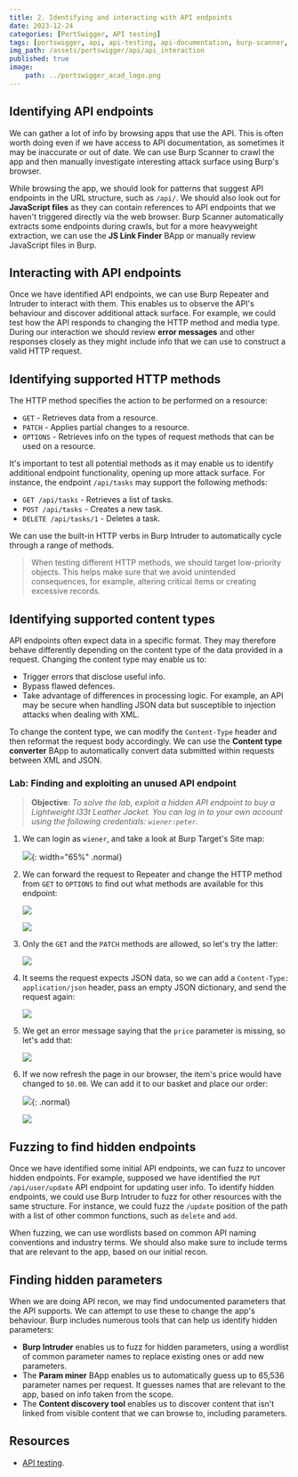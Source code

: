```yaml
---
title: 2. Identifying and interacting with API endpoints
date: 2023-12-24
categories: [PortSwigger, API testing]
tags: [portswigger, api, api-testing, api-documentation, burp-scanner, api-endpoints, burp-intruder, burp-repeater]
img_path: /assets/portswigger/api/api_interaction
published: true
image:
    path: ../portswigger_acad_logo.png
---
```


## Identifying API endpoints

We can gather a lot of info by browsing apps that use the API. This is often worth doing even if we have access to API documentation, as sometimes it may be inaccurate or out of date. We can use Burp Scanner to crawl the app and then manually investigate interesting attack surface using Burp's browser.

While browsing the app, we should look for patterns that suggest API endpoints in the URL structure, such as `/api/`. We should also look out for **JavaScript files** as they can contain references to API endpoints that we haven't triggered directly via the web browser. Burp Scanner automatically extracts some endpoints during crawls, but for a more heavyweight extraction, we can use the **JS Link Finder** BApp or manually review JavaScript files in Burp.

## Interacting with API endpoints

Once we have identified API endpoints, we can use Burp Repeater and Intruder to interact with them. This enables us to observe the API's behaviour and discover additional attack surface. For example, we could test how the API responds to changing the HTTP method and media type. During our interaction we should review **error messages** and other responses closely as they might include info that we can use to construct a valid HTTP request.

## Identifying supported HTTP methods

The HTTP method specifies the action to be performed on a resource:
- `GET` - Retrieves data from a resource.
- `PATCH` - Applies partial changes to a resource.
- `OPTIONS` - Retrieves info on the types of request methods that can be used on a resource.

It's important to test all potential methods as it may enable us to identify additional endpoint functionality, opening up more attack surface. For instance, the endpoint `/api/tasks` may support the following methods:
- `GET /api/tasks` - Retrieves a list of tasks.
- `POST /api/tasks` - Creates a new task.
- `DELETE /api/tasks/1` - Deletes a task.

We can use the built-in HTTP verbs in Burp Intruder to automatically cycle through a range of methods.

> When testing different HTTP methods, we should target low-priority objects. This helps make sure that we avoid unintended consequences, for example, altering critical items or creating excessive records.

## Identifying supported content types

API endpoints often expect data in a specific format. They may therefore behave differently depending on the content type of the data provided in a request. Changing the content type may enable us to:
- Trigger errors that disclose useful info.
- Bypass flawed defences.
- Take advantage of differences in processing logic. For example, an API may be secure when handling JSON data but susceptible to injection attacks when dealing with XML.

To change the content type, we can modify the `Content-Type` header and then reformat the request body accordingly. We can use the **Content type converter** BApp to automatically convert data submitted within requests between XML and JSON.

### Lab: Finding and exploiting an unused API endpoint

> **Objective**: _To solve the lab, exploit a hidden API endpoint to buy a Lightweight l33t Leather Jacket. You can log in to your own account using the following credentials: `wiener:peter`._

1. We can login as `wiener`, and take a look at Burp Target's Site map:

    ![](lab1_target.png){: width="65%" .normal}

2. We can forward the request to Repeater and change the HTTP method from `GET` to `OPTIONS` to find out what methods are available for this endpoint:

    ![](lab1_get.png)

    ![](lab1_options.png)

3. Only the `GET` and the `PATCH` methods are allowed, so let's try the latter:

    ![](lab1_patch.png)

4. It seems the request expects JSON data, so we can add a `Content-Type: application/json` header, pass an empty JSON dictionary, and send the request again:

    ![](lab1_empty_json.png)

5. We get an error message saying that the `price` parameter is missing, so let's add that:

    ![](lab1_price_param.png)

6. If we now refresh the page in our browser, the item's price would have changed to `$0.00`. We can add it to our basket and place our order:

    ![](lab1_price_change.png){: .normal}

    ![](lab1_solved.png)

## Fuzzing to find hidden endpoints

Once we have identified some initial API endpoints, we can fuzz to uncover hidden endpoints. For example, supposed we have identified the `PUT /api/user/update` API endpoint for updating user info. To identify hidden endpoints, we could use Burp Intruder to fuzz for other resources with the same structure. For instance, we could fuzz the `/update` position of the path with a list of other common functions, such as `delete` and `add`. 

When fuzzing, we can use wordlists based on common API naming conventions and industry terms. We should also make sure to include terms that are relevant to the app, based on our initial recon.

## Finding hidden parameters

When we are doing API recon, we may find undocumented parameters that the API supports. We can attempt to use these to change the app's behaviour. Burp includes numerous tools that can help us identify hidden parameters:
- **Burp Intruder** enables us to fuzz for hidden parameters, using a wordlist of common parameter names to replace existing ones or add new parameters.
- The **Param miner** BApp enables us to automatically guess up to 65,536 parameter names per request. It guesses names that are relevant to the app, based on info taken from the scope.
- The **Content discovery tool** enables us to discover content that isn't linked from visible content that we can browse to, including parameters.

## Resources

- [API testing](https://portswigger.net/web-security/learning-paths/api-testing).